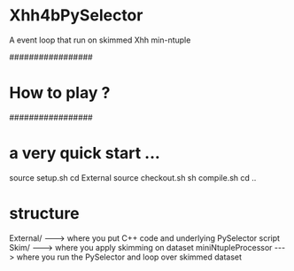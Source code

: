 # Xhh4bPySelector
A event loop that run on skimmed Xhh min-ntuple

#################
# How to play ? #
#################

# a very quick start ...

source setup.sh
cd External
source checkout.sh
sh compile.sh
cd ..

# structure
External/ ---> where you put C++ code and underlying PySelector script
Skim/     ---> where you apply skimming on dataset
miniNtupleProcessor ---> where you run the PySelector and loop over skimmed dataset
